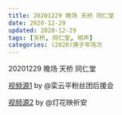 ```yaml
---
title: 20201229 晚场 天桥 同仁堂 
date: 2020-12-29
updated: 2020-12-29
tags: [天桥, 同仁堂, 相声] 
categories: (2020)庚子年场次 
---
```

20201229 晚场 天桥 同仁堂 



[视频源1](https://weibo.com/6574451359/JAKNN0zRn) by @栾云平粉丝团后援会

[视频源2](https://weibo.com/1950216183/JAKOv4udP)  by @灯花映祈安

